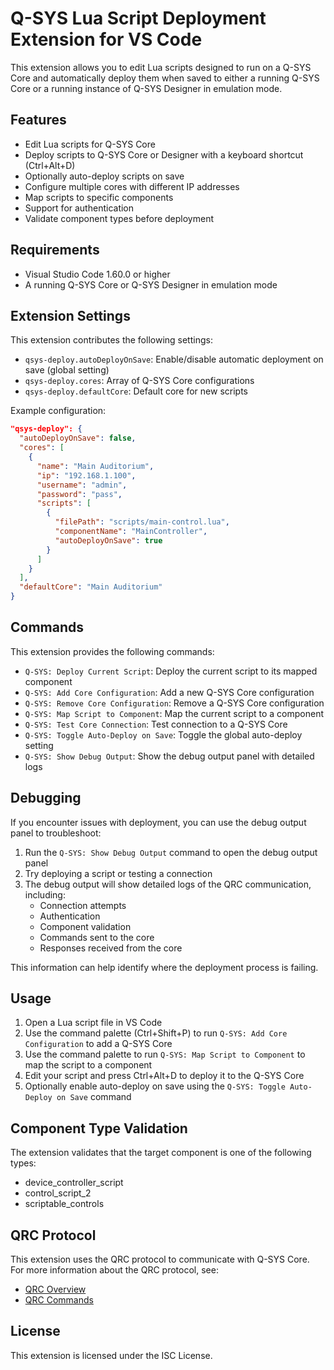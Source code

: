 # Q-SYS Lua Script Deployment Extension for VS Code

This extension allows you to edit Lua scripts designed to run on a Q-SYS Core and automatically deploy them when saved to either a running Q-SYS Core or a running instance of Q-SYS Designer in emulation mode.

## Features

- Edit Lua scripts for Q-SYS Core
- Deploy scripts to Q-SYS Core or Designer with a keyboard shortcut (Ctrl+Alt+D)
- Optionally auto-deploy scripts on save
- Configure multiple cores with different IP addresses
- Map scripts to specific components
- Support for authentication
- Validate component types before deployment

## Requirements

- Visual Studio Code 1.60.0 or higher
- A running Q-SYS Core or Q-SYS Designer in emulation mode

## Extension Settings

This extension contributes the following settings:

* `qsys-deploy.autoDeployOnSave`: Enable/disable automatic deployment on save (global setting)
* `qsys-deploy.cores`: Array of Q-SYS Core configurations
* `qsys-deploy.defaultCore`: Default core for new scripts

Example configuration:

```json
"qsys-deploy": {
  "autoDeployOnSave": false,
  "cores": [
    {
      "name": "Main Auditorium",
      "ip": "192.168.1.100",
      "username": "admin",
      "password": "pass",
      "scripts": [
        {
          "filePath": "scripts/main-control.lua",
          "componentName": "MainController",
          "autoDeployOnSave": true
        }
      ]
    }
  ],
  "defaultCore": "Main Auditorium"
}
```

## Commands

This extension provides the following commands:

* `Q-SYS: Deploy Current Script`: Deploy the current script to its mapped component
* `Q-SYS: Add Core Configuration`: Add a new Q-SYS Core configuration
* `Q-SYS: Remove Core Configuration`: Remove a Q-SYS Core configuration
* `Q-SYS: Map Script to Component`: Map the current script to a component
* `Q-SYS: Test Core Connection`: Test connection to a Q-SYS Core
* `Q-SYS: Toggle Auto-Deploy on Save`: Toggle the global auto-deploy setting
* `Q-SYS: Show Debug Output`: Show the debug output panel with detailed logs

## Debugging

If you encounter issues with deployment, you can use the debug output panel to troubleshoot:

1. Run the `Q-SYS: Show Debug Output` command to open the debug output panel
2. Try deploying a script or testing a connection
3. The debug output will show detailed logs of the QRC communication, including:
   - Connection attempts
   - Authentication
   - Component validation
   - Commands sent to the core
   - Responses received from the core

This information can help identify where the deployment process is failing.

## Usage

1. Open a Lua script file in VS Code
2. Use the command palette (Ctrl+Shift+P) to run `Q-SYS: Add Core Configuration` to add a Q-SYS Core
3. Use the command palette to run `Q-SYS: Map Script to Component` to map the script to a component
4. Edit your script and press Ctrl+Alt+D to deploy it to the Q-SYS Core
5. Optionally enable auto-deploy on save using the `Q-SYS: Toggle Auto-Deploy on Save` command

## Component Type Validation

The extension validates that the target component is one of the following types:
- device_controller_script
- control_script_2
- scriptable_controls

## QRC Protocol

This extension uses the QRC protocol to communicate with Q-SYS Core. For more information about the QRC protocol, see:
- [QRC Overview](https://q-syshelp.qsc.com/content/External_Control_APIs/QRC/QRC_Overview.htm)
- [QRC Commands](https://q-syshelp.qsc.com/content/External_Control_APIs/QRC/QRC_Commands.htm)

## License

This extension is licensed under the ISC License.
